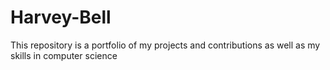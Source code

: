 # Harvey-Bell
This repository is a portfolio of my projects and contributions as well as my skills in computer science 
